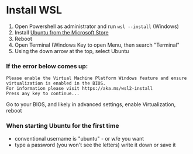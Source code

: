 # Install WSL
1. Open Powershell as administrator and run `wsl --install` (Windows)
1. Install [Ubuntu from the Microsoft Store](https://apps.microsoft.com/detail/9pdxgncfsczv?hl=en-US&gl=US)
1. Reboot
1. Open Terminal (Windows Key to open Menu, then search "Terminal"
2. Using the down arrow at the top, select Ubuntu
### If the error below comes up:
```
Please enable the Virtual Machine Platform Windows feature and ensure virtualization is enabled in the BIOS.
For information please visit https://aka.ms/wsl2-install
Press any key to continue...
```
Go to your BIOS, and likely in advanced settings, enable Virtualization, reboot

### When starting Ubuntu for the first time
 - conventional username is "ubuntu" - or w/e you want
 - type a password (you won't see the letters) write it down or save it

